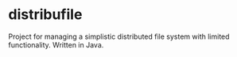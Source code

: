 # distribufile

Project for managing a simplistic distributed file system with limited functionality. Written in Java.
